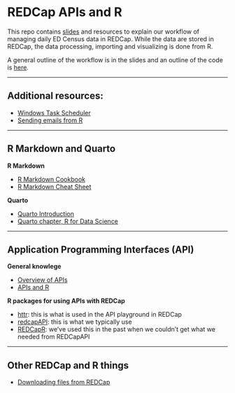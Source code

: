 
<!-- README.md is generated from README.Rmd. Please edit that file -->

# REDCap APIs and R

This repo contains
[slides](https://san-mateo-county-health-epidemiology.github.io/redcap_apis_and_r/#/title-slide)
and resources to explain our workflow of managing daily ED Census data
in REDCap. While the data are stored in REDCap, the data processing,
importing and visualizing is done from R.

A general outline of the workflow is in the slides and an outline of the
code is
[here](https://github.com/San-Mateo-County-Health-Epidemiology/redcap_apis_and_r/blob/main/resources/workflow-outline.R).

------------------------------------------------------------------------

## Additional resources:

- [Windows Task
  Scheduler](https://github.com/San-Mateo-County-Health-Epidemiology/redcap_apis_and_r/blob/main/resources/r-scripts-on-windows-task-scheduler.md)
- [Sending emails from
  R](https://github.com/San-Mateo-County-Health-Epidemiology/redcap_apis_and_r/blob/main/resources/sending-emails-from-r.md)

------------------------------------------------------------------------

## R Markdown and Quarto

**R Markdown**

- [R Markdown Cookbook](https://bookdown.org/yihui/rmarkdown-cookbook/)
- [R Markdown Cheat Sheet](https://rmarkdown.rstudio.com/lesson-15.html)

**Quarto**

- [Quarto
  Introduction](https://quarto.org/docs/get-started/hello/rstudio.html)
- [Quarto chapter, R for Data Science](https://r4ds.hadley.nz/quarto)

------------------------------------------------------------------------

## Application Programming Interfaces (API)

**General knowlege**

- [Overview of APIs](https://www.postman.com/what-is-an-api/)
- [APIs and R](https://www.dataquest.io/blog/r-api-tutorial/)

**R packages for using APIs with REDCap**

- [httr](https://httr.r-lib.org/): this is what is used in the API
  playground in REDCap
- [redcapAPI](https://github.com/vubiostat/redcapAPI): this is what we
  typically use
- [REDCapR](https://ouhscbbmc.github.io/REDCapR/): we’ve used this in
  the past when we couldn’t get what we needed from REDCapAPI

------------------------------------------------------------------------

## Other REDCap and R things

- [Downloading files from
  REDCap](https://github.com/San-Mateo-County-Health-Epidemiology/redcap_apis_and_r/blob/main/resources/downloading-files-from-redcap.md)
